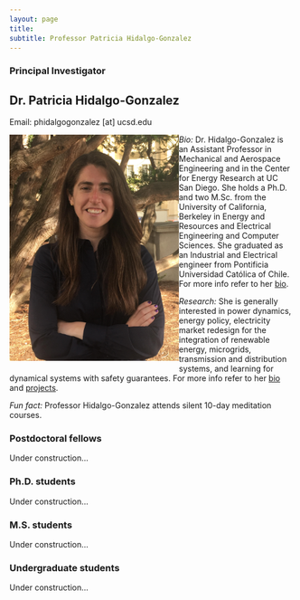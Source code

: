 ```yaml
---
layout: page
title: 
subtitle: Professor Patricia Hidalgo-Gonzalez
---
```


### Principal Investigator

## Dr. Patricia Hidalgo-Gonzalez
Email: phidalgogonzalez [at] ucsd.edu

<img align="left" src="/assets/img/2019_Hidalgo-Gonzalez.png" width="300" style="padding-bottom: 10px;" style="padding-right: 10px;"/>

*Bio:* Dr. Hidalgo-Gonzalez is an Assistant Professor in Mechanical and Aerospace Engineering and in 
the Center for Energy Research at UC San Diego. She holds a Ph.D. and two M.Sc. from the University of California, 
Berkeley in Energy and Resources and Electrical Engineering and Computer Sciences. 
She graduated as an Industrial and Electrical engineer from Pontificia Universidad 
Católica of Chile. For more info refer to her [bio](phg.md).

*Research:* She is generally interested in power dynamics, energy policy, electricity market redesign for the integration 
of renewable energy, microgrids, transmission and distribution systems, and learning 
for dynamical systems with safety guarantees. For more info refer to her [bio](phg.md) and [projects](projects.md).

*Fun fact:* Professor Hidalgo-Gonzalez attends silent 10-day meditation courses.


### Postdoctoral fellows

Under construction...


### Ph.D. students

Under construction...


### M.S. students

Under construction...

### Undergraduate students

Under construction...




